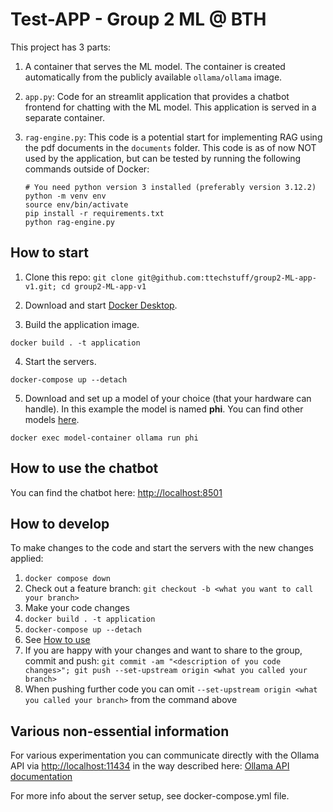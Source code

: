 # Test-APP - Group 2 ML @ BTH 

This project has 3 parts:
1. A container that serves the ML model. The container is created automatically from the publicly available ```ollama/ollama``` image.
2. ```app.py```: Code for an streamlit application that provides a chatbot frontend for chatting with the ML model. This application is served in a separate container.
3. ```rag-engine.py```: This code is a potential start for implementing RAG using the pdf documents in the ```documents``` folder. This code is as of now NOT used by the application, but can be tested by running the following commands outside of Docker:

    ```
    # You need python version 3 installed (preferably version 3.12.2)
    python -m venv env
    source env/bin/activate
    pip install -r requirements.txt
    python rag-engine.py
    ```


## How to start

1. Clone this repo: ```git clone git@github.com:ttechstuff/group2-ML-app-v1.git; cd group2-ML-app-v1```

2. Download and start [Docker Desktop](https://www.docker.com/products/docker-desktop/).

3. Build the application image.

```
docker build . -t application
```

4. Start the servers.

```
docker-compose up --detach
```

5. Download and set up a model of your choice (that your hardware can handle). In this example the model is named **phi**. You can find other models [here](https://ollama.com/library).

```
docker exec model-container ollama run phi
```

## How to use the chatbot  <span id="HowToUse"><span>

You can find the chatbot here: [http://localhost:8501](http://localhost:8501)

## How to develop

To make changes to the code and start the servers with the new changes applied:
1. ```docker compose down```
2. Check out a feature branch: ```git checkout -b <what you want to call your branch>```
3. Make your code changes
4. ```docker build . -t application```
5. ```docker-compose up --detach```
6. See [How to use](#HowToUse)
7. If you are happy with your changes and want to share to the group, commit and push: ```git commit -am "<description of you code changes>"; git push --set-upstream origin <what you called your branch>```
8. When pushing further code you can omit ```--set-upstream origin <what you called your branch>``` from the command above

## Various non-essential information
For various experimentation you can communicate directly with the Ollama API via [http://localhost:11434](http://localhost:11434) in the way described here: [Ollama API documentation](https://github.com/ollama/ollama/blob/main/docs/api.md)

For more info about the server setup, see docker-compose.yml file.
